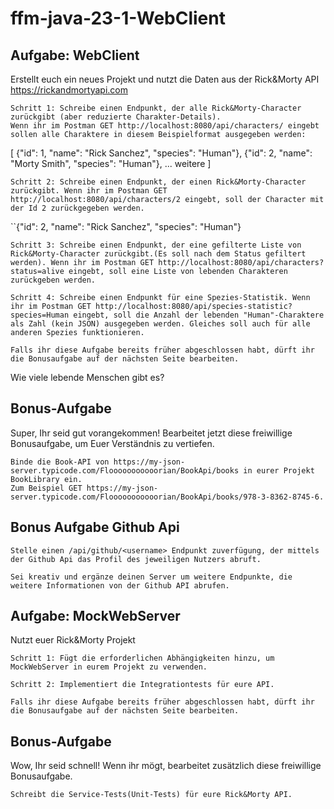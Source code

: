 # ffm-java-23-1-WebClient

## Aufgabe: WebClient

Erstellt euch ein neues Projekt und nutzt die Daten aus der Rick&Morty API
https://rickandmortyapi.com


    Schritt 1: Schreibe einen Endpunkt, der alle Rick&Morty-Character zurückgibt (aber reduzierte Charakter-Details).
    Wenn ihr im Postman GET http://localhost:8080/api/characters/ eingebt sollen alle Charaktere in diesem Beispielformat ausgegeben werden:


[
{"id": 1, "name": "Rick Sanchez", "species": "Human"},
{"id": 2, "name": "Morty Smith", "species": "Human"},
... weitere
]



    Schritt 2: Schreibe einen Endpunkt, der einen Rick&Morty-Character zurückgibt. Wenn ihr im Postman GET http://localhost:8080/api/characters/2 eingebt, soll der Character mit der Id 2 zurückgegeben werden.


``{"id": 2, "name": "Rick Sanchez", "species": "Human"}



    Schritt 3: Schreibe einen Endpunkt, der eine gefilterte Liste von Rick&Morty-Character zurückgibt.(Es soll nach dem Status gefiltert werden). Wenn ihr im Postman GET http://localhost:8080/api/characters?status=alive eingebt, soll eine Liste von lebenden Charakteren zurückgeben werden.

    Schritt 4: Schreibe einen Endpunkt für eine Spezies-Statistik. Wenn ihr im Postman GET http://localhost:8080/api/species-statistic?species=Human eingebt, soll die Anzahl der lebenden "Human"-Charaktere als Zahl (kein JSON) ausgegeben werden. Gleiches soll auch für alle anderen Spezies funktionieren.

    Falls ihr diese Aufgabe bereits früher abgeschlossen habt, dürft ihr die Bonusaufgabe auf der nächsten Seite bearbeiten.


Wie viele lebende Menschen gibt es?

## Bonus-Aufgabe

Super, Ihr seid gut vorangekommen! Bearbeitet jetzt diese freiwillige Bonusaufgabe, um Euer Verständnis zu vertiefen.


    Binde die Book-API von https://my-json-server.typicode.com/Flooooooooooorian/BookApi/books in eurer Projekt BookLibrary ein.
    Zum Beispiel GET https://my-json-server.typicode.com/Flooooooooooorian/BookApi/books/978-3-8362-8745-6.


## Bonus Aufgabe Github Api


    Stelle einen /api/github/<username> Endpunkt zuverfügung, der mittels der Github Api das Profil des jeweiligen Nutzers abruft.

    Sei kreativ und ergänze deinen Server um weitere Endpunkte, die weitere Informationen von der Github API abrufen.



## Aufgabe: MockWebServer

Nutzt euer Rick&Morty Projekt


    Schritt 1: Fügt die erforderlichen Abhängigkeiten hinzu, um MockWebServer in eurem Projekt zu verwenden.

    Schritt 2: Implementiert die Integrationtests für eure API.

    Falls ihr diese Aufgabe bereits früher abgeschlossen habt, dürft ihr die Bonusaufgabe auf der nächsten Seite bearbeiten.


## Bonus-Aufgabe

Wow, Ihr seid schnell! Wenn ihr mögt, bearbeitet zusätzlich diese freiwillige Bonusaufgabe.


    Schreibt die Service-Tests(Unit-Tests) für eure Rick&Morty API.

